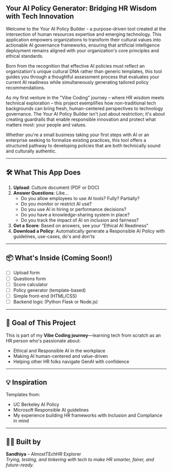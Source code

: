 ## Your AI Policy Generator: Bridging HR Wisdom with Tech Innovation

Welcome to the Your AI Policy Builder - a purpose-driven tool created at the intersection of human resources expertise and emerging technology. This application empowers organizations to transform their cultural values into actionable AI governance frameworks, ensuring that artificial intelligence deployment remains aligned with your organization's core principles and ethical standards.

Born from the recognition that effective AI policies must reflect an organization's unique cultural DNA rather than generic templates, this tool guides you through a thoughtful assessment process that evaluates your current AI readiness while simultaneously generating tailored policy recommendations.

As my first venture in the "Vibe Coding" journey – where HR wisdom meets technical exploration – this project exemplifies how non-traditional tech backgrounds can bring fresh, human-centered perspectives to technology governance. The Your AI Policy Builder isn't just about restriction; it's about creating guardrails that enable responsible innovation and protect what matters most: your people and values.

Whether you're a small business taking your first steps with AI or an enterprise seeking to formalize existing practices, this tool offers a structured pathway to developing policies that are both technically sound and culturally authentic.

---

## 🛠️ What This App Does
1. **Upload**: Culture document (PDF or DOC)
2. **Answer Questions**: Like...
   - Do you allow employees to use AI tools? Fully? Partially?
   - Do you monitor or restrict AI use?
   - Do you use AI in hiring or performance decisions?
   - Do you have a knowledge-sharing system in place?
   - Do you track the impact of AI on inclusion and fairness?
3. **Get a Score**: Based on answers, see your "Ethical AI Readiness"
4. **Download a Policy**: Automatically generate a Responsible AI Policy with guidelines, use-cases, do's and don'ts

---

## 📦 What's Inside (Coming Soon!)
- [ ] Upload form
- [ ] Questions form
- [ ] Score calculator
- [ ] Policy generator (template-based)
- [ ] Simple front-end (HTML/CSS)
- [ ] Backend logic (Python Flask or Node.js)

---

## 🎯 Goal of This Project
This is part of my **Vibe Coding journey**—learning tech from scratch as an HR person who's passionate about:
- Ethical and Responsible AI in the workplace
- Making AI human-centered and value-driven
- Helping other HR folks navigate GenAI with confidence

---

## 💡 Inspiration
Templates from:
- UC Berkeley AI Policy
- Microsoft Responsible AI guidelines
- My experience building HR frameworks with Inclusion and Compliance in mind

---

## 🙋‍♀️ Built by
**Sandhiya** – AlmostTEchHR Explorer  
*Trying, testing, and tinkering with tech to make HR smarter, fairer, and future-ready.*

